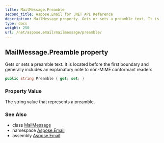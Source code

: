```yaml
---
title: MailMessage.Preamble
second_title: Aspose.Email for .NET API Reference
description: MailMessage property. Gets or sets a preamble text. It is located before the first boundary and generally includes an explanatory note to nonMIME conformant readers
type: docs
weight: 250
url: /net/aspose.email/mailmessage/preamble/
---
```

## MailMessage.Preamble property

Gets or sets a preamble text. It is located before the first boundary and generally includes an explanatory note to non-MIME conformant readers.

```csharp
public string Preamble { get; set; }
```

### Property Value

The string value that represents a preamble.

### See Also

* class [MailMessage](../)
* namespace [Aspose.Email](../../mailmessage/)
* assembly [Aspose.Email](../../../)


